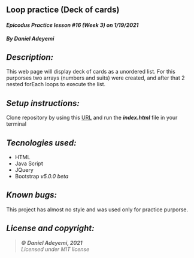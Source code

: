 ## Loop practice (Deck of cards)
#### *Epicodus Practice lesson #16 (Week 3) on 1/19/2021*
***By Daniel Adeyemi***

## *Description:*
This web page will display deck of cards as a unordered list. For this purporses two arrays (numbers and suits) were created, and after that 2 nested forEach loops to execute the list.

## *Setup instructions:*
Clone repository by using this [URL](https://github.com/DanielAdeyemi/Epicodus_practice_1_19_deckOfCards.git) and run the ***index.html*** file in your terminal

## *Tecnologies used:*
* HTML
* Java Script
* JQuery
* Bootstrap *v5.0.0 beta*

## *Known bugs:*
This project has almost no style and was used only for practice purporse. 

## *License and copyright:*

> ***© Daniel Adeyemi, 2021***   
> *Licensed under MIT license*